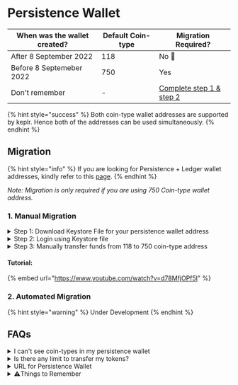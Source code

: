 # Persistence Wallet

| When was the wallet created? | Default Coin-type | Migration Required?                                                   |
| ---------------------------- | ----------------- | --------------------------------------------------------------------- |
| After 8 September 2022       | 118               | No 🎉                                                                 |
| Before 8 Septemeber 2022     | 750               | Yes                                                                   |
| Don't remember               | -                 | [Complete step 1 & step 2](persistence-wallet.md#1.-manual-migration) |

{% hint style="success" %}
Both coin-type wallet addresses are supported by keplr. Hence both of the addresses can be used simultaneously.
{% endhint %}

## Migration

{% hint style="info" %}
If you are looking for Persistence + Ledger wallet addresses, kindly refer to this [page](broken-reference).
{% endhint %}

_Note: Migration is only required if you are using 750 Coin-type wallet address._

### 1. Manual Migration

<details>

<summary>Step 1: Download Keystore File for your persistence wallet address</summary>

1. Visit Wallet (https://wallet.persistence.one)
2. From top right hand corner select account icon and download Keystore file

![](broken-reference)

</details>

<details>

<summary>Step 2: Login using Keystore file</summary>

1. Visit Wallet (https://wallet.persistence.one)
2. Click "Sign in" from top right corner
3. Select "Use KeyStore File"
4. Upload your keystore file and set a password.
5. Both the coin-type addresses will be displayed and then press "Login"
6. check if both the coin-types are visible in your account

![](broken-reference)

</details>

<details>

<summary>Step 3: Manually transfer funds from 118 to 750 coin-type address</summary>

1. Copy the new/118 coin-type wallet persistence address from dropdown as shown in step 2.
2. Go to old/750 coin-type wallet persistence address
3. Press "Send" and paste the new/118 coin-type wallet address. Select the full amount and hit "Send".&#x20;

Note: If you have multiple tokens in 750 coin-type wallet persistence address, you will have to repeat this step individually for all tokens.

**Do you have staked $XPRT in your wallet address?**

* **Immediate solution:** Unbond your XPRT and migrate to the newly created coin-type 118 wallet address. (21 days unbonding period)
* **Suggested Migration:** After the launch of the Liquid Staking Module by Iqlusion (Timeline not yet confirmed), the stake can be directly transferred to the new coin-type 118 wallet address without unbonding.

</details>

#### Tutorial:

{% embed url="https://www.youtube.com/watch?v=d78MfjOPf5I" %}

### 2. Automated Migration

{% hint style="warning" %}
Under Development
{% endhint %}

## FAQs

<details>

<summary>I can't see coin-types in my persistence wallet</summary>

To see both coin-type addresses in your persistence wallet, you need to login using Keystore. [Refer here](persistence-wallet.md#step-1-download-keystore-file-for-your-persistence-wallet-address) on how to download keystore file for your persistence wallet.&#x20;

</details>

<details>

<summary>Is there any limit to transfer my tokens?</summary>

No, there is no limit.

</details>

<details>

<summary>URL for Persistence Wallet</summary>

This is the correct URL: https://wallet.persistence.one

</details>

<details>

<summary>⚠️Things to Remember</summary>

1. No one from the persistence team will contact you to help you migrate your tokens.&#x20;
2. Never share your seed/keystore with anyone.&#x20;
3. Always make sure that you are using the correct and SSL enabled URL.
4. The only way to contact persistence team is by messaging on the verified [Peristence community chat on Telegram](https://t.me/PersistenceOneChat) .&#x20;

</details>
